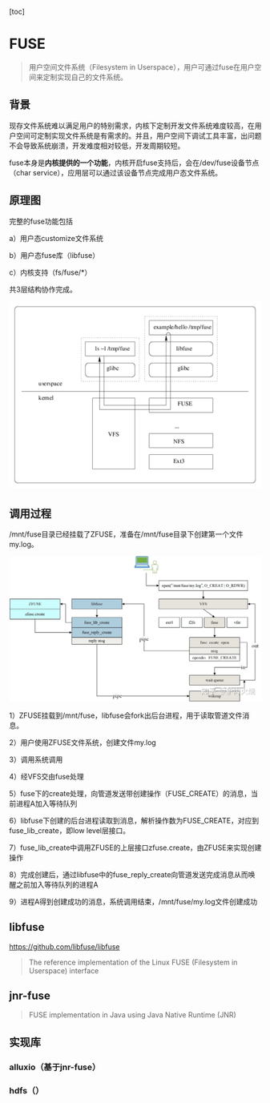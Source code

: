 [toc]

# FUSE

> 用户空间文件系统（Filesystem in Userspace），用户可通过fuse在用户空间来定制实现自己的文件系统。

## 背景

现存文件系统难以满足用户的特别需求，内核下定制开发文件系统难度较高，在用户空间可定制实现文件系统是有需求的。并且，用户空间下调试工具丰富，出问题不会导致系统崩溃，开发难度相对较低，开发周期较短。

fuse本身是**内核提供的一个功能**，内核开启fuse支持后，会在/dev/fuse设备节点（char service），应用层可以通过该设备节点完成用户态文件系统。

## 原理图

完整的fuse功能包括

a）用户态customize文件系统

b）用户态fuse库（libfuse）

c）内核支持（fs/fuse/*）

共3层结构协作完成。

![bridge](pics/fuse_kernel_user.jpg)

## 调用过程

/mnt/fuse目录已经挂载了ZFUSE，准备在/mnt/fuse目录下创建第一个文件my.log。

<img src="pics\fuse_call.jpg" alt="img" style="zoom: 50%;" />

1）ZFUSE挂载到/mnt/fuse，libfuse会fork出后台进程，用于读取管道文件消息。

2）用户使用ZFUSE文件系统，创建文件my.log

3）调用系统调用

4）经VFS交由fuse处理

5）fuse下的create处理，向管道发送带创建操作（FUSE_CREATE）的消息，当前进程A加入等待队列

6）libfuse下创建的后台进程读取到消息，解析操作数为FUSE_CREATE，对应到fuse_lib_create，即low level层接口。

7）fuse_lib_create中调用ZFUSE的上层接口zfuse.create，由ZFUSE来实现创建操作

8）完成创建后，通过libfuse中的fuse_reply_create向管道发送完成消息从而唤醒之前加入等待队列的进程A

9）进程A得到创建成功的消息，系统调用结束，/mnt/fuse/my.log文件创建成功



## libfuse

https://github.com/libfuse/libfuse

> The reference implementation of the Linux FUSE (Filesystem in Userspace) interface



## jnr-fuse

>  FUSE implementation in Java using Java Native Runtime (JNR)

## 实现库

### alluxio（基于jnr-fuse）



### hdfs（）